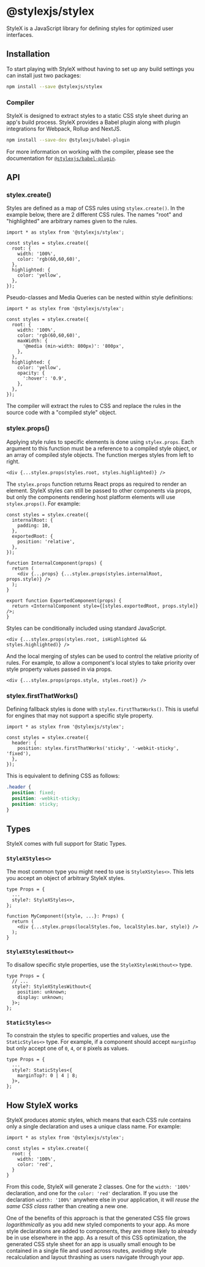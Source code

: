 # @stylexjs/stylex

StyleX is a JavaScript library for defining styles for optimized user
interfaces.

## Installation

To start playing with StyleX without having to set up any build settings you can
install just two packages:

```sh
npm install --save @stylexjs/stylex
```

### Compiler

StyleX is designed to extract styles to a static CSS style sheet during an app's
build process. StyleX provides a Babel plugin along with plugin integrations for
Webpack, Rollup and NextJS.

```sh
npm install --save-dev @stylexjs/babel-plugin
```

For more information on working with the compiler, please see the documentation
for
[`@stylexjs/babel-plugin`](https://www.npmjs.com/package/@stylexjs/babel-plugin).

## API

### stylex.create()

Styles are defined as a map of CSS rules using `stylex.create()`. In the example
below, there are 2 different CSS rules. The names "root" and "highlighted" are
arbitrary names given to the rules.

```tsx
import * as stylex from '@stylexjs/stylex';

const styles = stylex.create({
  root: {
    width: '100%',
    color: 'rgb(60,60,60)',
  },
  highlighted: {
    color: 'yellow',
  },
});
```

Pseudo-classes and Media Queries can be nested within style definitions:

```tsx
import * as stylex from '@stylexjs/stylex';

const styles = stylex.create({
  root: {
    width: '100%',
    color: 'rgb(60,60,60)',
    maxWidth: {
      '@media (min-width: 800px)': '800px',
    },
  },
  highlighted: {
    color: 'yellow',
    opacity: {
      ':hover': '0.9',
    },
  },
});
```

The compiler will extract the rules to CSS and replace the rules in the source
code with a "compiled style" object.

### stylex.props()

Applying style rules to specific elements is done using `stylex.props`. Each
argument to this function must be a reference to a compiled style object, or an
array of compiled style objects. The function merges styles from left to right.

```tsx
<div {...stylex.props(styles.root, styles.highlighted)} />
```

The `stylex.props` function returns React props as required to render an
element. StyleX styles can still be passed to other components via props, but
only the components rendering host platform elements will use `stylex.props()`.
For example:

```tsx
const styles = stylex.create({
  internalRoot: {
    padding: 10,
  },
  exportedRoot: {
    position: 'relative',
  },
});

function InternalComponent(props) {
  return (
    <div {...props} {...stylex.props(styles.internalRoot, props.style)} />
  );
}

export function ExportedComponent(props) {
  return <InternalComponent style={[styles.exportedRoot, props.style]} />;
}
```

Styles can be conditionally included using standard JavaScript.

```tsx
<div {...stylex.props(styles.root, isHighlighted && styles.highlighted)} />
```

And the local merging of styles can be used to control the relative priority of
rules. For example, to allow a component's local styles to take priority over
style property values passed in via props.

```tsx
<div {...stylex.props(props.style, styles.root)} />
```

### stylex.firstThatWorks()

Defining fallback styles is done with `stylex.firstThatWorks()`. This is useful
for engines that may not support a specific style property.

```tsx
import * as stylex from '@stylexjs/stylex';

const styles = stylex.create({
  header: {
    position: stylex.firstThatWorks('sticky', '-webkit-sticky', 'fixed'),
  },
});
```

This is equivalent to defining CSS as follows:

```css
.header {
  position: fixed;
  position: -webkit-sticky;
  position: sticky;
}
```

## Types

StyleX comes with full support for Static Types.

### `StyleXStyles<>`

The most common type you might need to use is `StyleXStyles<>`. This lets you accept
an object of arbitrary StyleX styles.

```tsx
type Props = {
  ...
  style?: StyleXStyles<>,
};

function MyComponent({style, ...}: Props) {
  return (
    <div {...stylex.props(localStyles.foo, localStyles.bar, style)} />
  );
}
```

### `StyleXStylesWithout<>`

To disallow specific style properties, use the `StyleXStylesWithout<>` type.

```tsx
type Props = {
  // ...
  style?: StyleXStylesWithout<{
    position: unknown;
    display: unknown;
  }>;
};
```

### `StaticStyles<>`

To constrain the styles to specific properties and values, use the `StaticStyles<>`
type. For example, if a component
should accept `marginTop` but only accept one of `0`, `4`, or `8` pixels as
values.

```tsx
type Props = {
  ...
  style?: StaticStyles<{
    marginTop?: 0 | 4 | 8;
  }>,
};
```

## How StyleX works

StyleX produces atomic styles, which means that each CSS rule contains only a
single declaration and uses a unique class name. For example:

```tsx
import * as stylex from '@stylexjs/stylex';

const styles = stylex.create({
  root: {
    width: '100%',
    color: 'red',
  }
}
```

From this code, StyleX will generate 2 classes. One for the `width: '100%'`
declaration, and one for the `color: 'red'` declaration. If you use the
declaration `width: '100%'` anywhere else in your application, it will _reuse
the same CSS class_ rather than creating a new one.

One of the benefits of this approach is that the generated CSS file grows
_logarithmically_ as you add new styled components to your app. As more style
declarations are added to components, they are more likely to already be in use
elsewhere in the app. As a result of this CSS optimization, the generated CSS
style sheet for an app is usually small enough to be contained in a single file
and used across routes, avoiding style recalculation and layout thrashing as
users navigate through your app.
